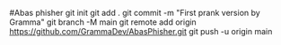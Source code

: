 #Abas phisher
git init
git add .
git commit -m "First prank version by Gramma"
git branch -M main
git remote add origin https://github.com/GrammaDev/AbasPhisher.git
git push -u origin main
